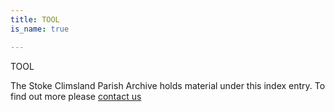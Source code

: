 ```yaml
---
title: TOOL
is_name: true

---
```


TOOL


The Stoke Climsland Parish Archive holds material under this index entry. To find out more please [contact us](/contact/)
